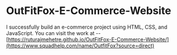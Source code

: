 # OutFitFox-E-Commerce-Website
I successfully build an e-commerce project using HTML, CSS, and JavaScript. 
You can visit the work at -- [https://ruturajmehetre.github.io/OutFitFox-E-Commerce-Website/](https://www.squadhelp.com/name/OutfitFox?source=direct)
